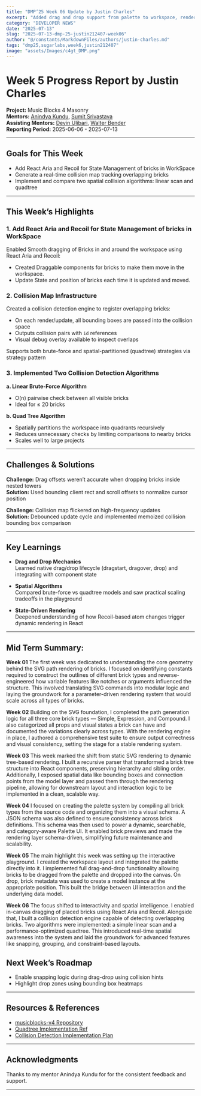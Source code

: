 ```yaml
---
title: "DMP’25 Week 06 Update by Justin Charles"
excerpt: "Added drag and drop support from palette to workspace, rendered interactive blocks, and built a collision map with linear and quad tree detection"
category: "DEVELOPER NEWS"
date: "2025-07-13"
slug: "2025-07-13-dmp-25-justin212407-week06"
author: "@/constants/MarkdownFiles/authors/justin-charles.md"
tags: "dmp25,sugarlabs,week6,justin212407"
image: "assets/Images/c4gt_DMP.png"
---
```


<!-- markdownlint-disable -->

# Week 5 Progress Report by Justin Charles

**Project:** Music Blocks 4 Masonry  
**Mentors:** [Anindya Kundu](https://github.com/meganindya/), [Sumit Srivastava](https://github.com/sum2it)  
**Assisting Mentors:** [Devin Ulibari](https://github.com/pikurasa/), [Walter Bender](https://github.com/walterbender)  
**Reporting Period:** 2025-06-06 - 2025-07-13   

---

## Goals for This Week

- Add React Aria and Recoil for State Management of bricks in WorkSpace  
- Generate a real-time collision map tracking overlapping bricks  
- Implement and compare two spatial collision algorithms: linear scan and quadtree  

---

## This Week’s Highlights

### 1. **Add React Aria and Recoil for State Management of bricks in WorkSpace**

Enabled Smooth dragging of Bricks in and around the workspace using React Aria and Recoil:
- Created Draggable components for bricks to make them move in the workspace.
- Update State and position of bricks each time it is updated and moved. 

### 2. **Collision Map Infrastructure**

Created a collision detection engine to register overlapping bricks:
- On each render/update, all bounding boxes are passed into the collision space
- Outputs collision pairs with `id` references
- Visual debug overlay available to inspect overlaps

Supports both brute-force and spatial-partitioned (quadtree) strategies via strategy pattern  

### 3. **Implemented Two Collision Detection Algorithms**

**a. Linear Brute-Force Algorithm**  
- O(n) pairwise check between all visible bricks  
- Ideal for ≤ 20 bricks  

**b. Quad Tree Algorithm**  
- Spatially partitions the workspace into quadrants recursively  
- Reduces unnecessary checks by limiting comparisons to nearby bricks  
- Scales well to large projects  

---

## Challenges & Solutions

**Challenge:** Drag offsets weren’t accurate when dropping bricks inside nested towers  
**Solution:** Used bounding client rect and scroll offsets to normalize cursor position  

**Challenge:** Collision map flickered on high-frequency updates  
**Solution:** Debounced update cycle and implemented memoized collision bounding box comparison  

---

## Key Learnings

- **Drag and Drop Mechanics**  
  Learned native drag/drop lifecycle (dragstart, dragover, drop) and integrating with component state

- **Spatial Algorithms**  
  Compared brute-force vs quadtree models and saw practical scaling tradeoffs in the playground

- **State-Driven Rendering**  
  Deepened understanding of how Recoil-based atom changes trigger dynamic rendering in React  

---
## Mid Term Summary: 

**Week 01**
The first week was dedicated to understanding the core geometry behind the SVG path rendering of bricks. I focused on identifying constants required to construct the outlines of different brick types and reverse-engineered how variable features like notches or arguments influenced the structure. This involved translating SVG commands into modular logic and laying the groundwork for a parameter-driven rendering system that would scale across all types of bricks.

**Week 02**
Building on the SVG foundation, I completed the path generation logic for all three core brick types — Simple, Expression, and Compound. I also categorized all props and visual states a brick can have and documented the variations clearly across types. With the rendering engine in place, I authored a comprehensive test suite to ensure output correctness and visual consistency, setting the stage for a stable rendering system.

**Week 03**
This week marked the shift from static SVG rendering to dynamic tree-based rendering. I built a recursive parser that transformed a brick tree structure into React components, preserving hierarchy and sibling order. Additionally, I exposed spatial data like bounding boxes and connection points from the model layer and passed them through the rendering pipeline, allowing for downstream layout and interaction logic to be implemented in a clean, scalable way.

**Week 04**
I focused on creating the palette system by compiling all brick types from the source code and organizing them into a visual schema. A JSON schema was also defined to ensure consistency across brick definitions. This schema was then used to power a dynamic, searchable, and category-aware Palette UI. It enabled brick previews and made the rendering layer schema-driven, simplifying future maintenance and scalability.

**Week 05**
The main highlight this week was setting up the interactive playground. I created the workspace layout and integrated the palette directly into it. I implemented full drag-and-drop functionality allowing bricks to be dragged from the palette and dropped into the canvas. On drop, brick metadata was used to create a model instance at the appropriate position. This built the bridge between UI interaction and the underlying data model.

**Week 06**
The focus shifted to interactivity and spatial intelligence. I enabled in-canvas dragging of placed bricks using React Aria and Recoil. Alongside that, I built a collision detection engine capable of detecting overlapping bricks. Two algorithms were implemented: a simple linear scan and a performance-optimized quadtree. This introduced real-time spatial awareness into the system and laid the groundwork for advanced features like snapping, grouping, and constraint-based layouts.


## Next Week’s Roadmap

- Enable snapping logic during drag-drop using collision hints  
- Highlight drop zones using bounding box heatmaps  

---

## Resources & References

- [musicblocks-v4 Repository](https://github.com/sugarlabs/musicblocks-v4)  
- [Quadtree Implementation Ref](https://en.wikipedia.org/wiki/Quadtree)  
- [Collision Detection Implementation Plan](https://docs.google.com/document/d/1C0t4iSze2eDEv6lWbloK3MnvJgAa6HvmXmk2sQ0lCZs/edit?tab=t.ma5nmu1mlnke#heading=h.esqcxx854myo)

---

## Acknowledgments

Thanks to my mentor Anindya Kundu for for the consistent feedback and support.

---

